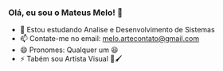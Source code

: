 ### Olá, eu sou o Mateus Melo! 👋

- 🌱 Estou estudando Analise e Desenvolvimento de Sistemas
- 📫 Contate-me no email: melo.artecontato@gmail.com
- 😄 Pronomes: Qualquer um 😆
- ⚡ Tabém sou Artista Visual 🎨🖌


